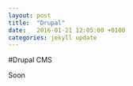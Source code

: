 ```yaml
---
layout: post
title:  "Drupal"
date:   2016-01-21 12:05:00 +0100
categories: jekyll update
---
```

#Drupal CMS

Soon

